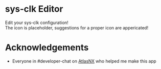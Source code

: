 # sys-clk Editor
Edit your sys-clk configuration!<br>
The icon is placeholder, suggestions for a proper icon are appericated!<br>

# Acknowledgements
* Everyone in #developer-chat on [AtlasNX](https://discord.gg/P68Fc2Z) who helped me make this app
